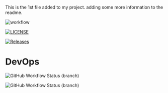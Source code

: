 This is the 1st file added to my project.
adding some more information to the readme.

![workflow](https://github.com/stevecastillonapier/devops/actions/workflows/main.yml/badge.svg)

[![LICENSE](https://img.shields.io/github/license/stevecastillonapier/devops.svg?style=flat-square)](https://github.com/stevecastillonapier/devops/blob/master/LICENSE)

[![Releases](https://img.shields.io/github/release/stevecastillonapier/devops/all.svg?style=flat-square)](https://github.com/stevecastillonapier/devops/releases)

# DevOps
![GitHub Workflow Status (branch)](https://github.com/stevecastillonapier/devops/actions/workflows/main.yml/badge.svg?branch=develop)

![GitHub Workflow Status (branch)](https://img.shields.io/github/workflow/status/stevecastillonapier/devops/A%20workflow%20for%20my%20Hello%20World%20App/develop?style=flat-square)
